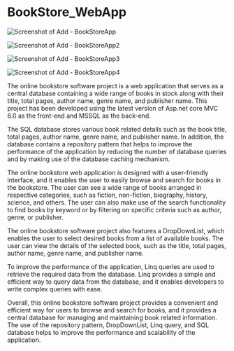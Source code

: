 # BookStore_WebApp

![Screenshot of Add - BookStoreApp](https://user-images.githubusercontent.com/62230465/236889065-9018234b-8d1f-451a-a3a3-0807cd84a34c.jpg)

![Screenshot of Add - BookStoreApp2](https://user-images.githubusercontent.com/62230465/236889080-b9165b58-f8d5-4d23-b086-d2f7199c4add.jpg)

![Screenshot of Add - BookStoreApp3](https://user-images.githubusercontent.com/62230465/236889103-0e475184-8359-4cbf-bdd6-3f1cd0fe29f8.jpg)

![Screenshot of Add - BookStoreApp4](https://user-images.githubusercontent.com/62230465/236889133-56798713-1d1f-4a64-ac1d-9787a2da4a12.jpg)

The online bookstore software project is a web application that serves as a central database containing a wide range of books in stock along with their title, total pages, author name, genre name, and publisher name. This project has been developed using the latest version of Asp.net core MVC 6.0 as the front-end and MSSQL as the back-end.

The SQL database stores various book related details such as the book title, total pages, author name, genre name, and publisher name. In addition, the database contains a repository pattern that helps to improve the performance of the application by reducing the number of database queries and by making use of the database caching mechanism.

The online bookstore web application is designed with a user-friendly interface, and it enables the user to easily browse and search for books in the bookstore. The user can see a wide range of books arranged in respective categories, such as fiction, non-fiction, biography, history, science, and others. The user can also make use of the search functionality to find books by keyword or by filtering on specific criteria such as author, genre, or publisher.

The online bookstore software project also features a DropDownList, which enables the user to select desired books from a list of available books. The user can view the details of the selected book, such as the title, total pages, author name, genre name, and publisher name.

To improve the performance of the application, Linq queries are used to retrieve the required data from the database. Linq provides a simple and efficient way to query data from the database, and it enables developers to write complex queries with ease.

Overall, this online bookstore software project provides a convenient and efficient way for users to browse and search for books, and it provides a central database for managing and maintaining book related information. The use of the repository pattern, DropDownList, Linq query, and SQL database helps to improve the performance and scalability of the application.
